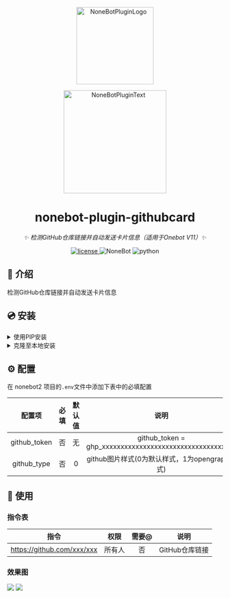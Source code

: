 <div align="center">
  <a href="https://nonebot.dev/store"><img src="https://github.com/A-kirami/nonebot-plugin-template/blob/resources/nbp_logo.png" width="180" height="180" alt="NoneBotPluginLogo"></a>
  <br>
  <p><img src="https://github.com/A-kirami/nonebot-plugin-template/blob/resources/NoneBotPlugin.svg" width="240" alt="NoneBotPluginText"></p>
</div>

<div align="center">

# nonebot-plugin-githubcard

_✨ 检测GitHub仓库链接并自动发送卡片信息（适用于Onebot V11）✨_

<a href="./LICENSE">
    <img src="https://camo.githubusercontent.com/6849e28a50157229c6a1426570610ecbe589c68bd7c806f4f7513d7265db8cf2/68747470733a2f2f696d672e736869656c64732e696f2f6769746875622f6c6963656e73652f6e6f6e65706c7567696e2f6e6f6e65626f742d706c7567696e2d706574706574" alt="license">
</a><img src="https://img.shields.io/badge/nonebot-2.0.0+-red.svg" alt="NoneBot">
<img src="https://img.shields.io/badge/python-3.8+-blue.svg" alt="python">

</div>

## 📖 介绍

检测GitHub仓库链接并自动发送卡片信息

## 💿 安装

<details>
<summary>使用PIP安装</summary>


    pip install nonebot-plugin-githubcard
</details>

<details>
<summary>克隆至本地安装</summary>


    git clone https://github.com/ElainaFanBoy/nonebot_plugin_githubcard.git
</details>

## ⚙️ 配置

在 nonebot2 项目的`.env`文件中添加下表中的必填配置

| 配置项 | 必填 | 默认值 | 说明 |
|:-----:|:----:|:----:|:----:|
| github_token | 否 | 无 | github_token = ghp_xxxxxxxxxxxxxxxxxxxxxxxxxxxxxxxxxxxx |
| github_type | 否 | 0 | github图片样式(0为默认样式，1为opengraph样式) |

## 🎉 使用
### 指令表
| 指令 | 权限 | 需要@ | 说明 |
|:-----:|:----:|:----:|:----:|
| https://github.com/xxx/xxx | 所有人 | 否 | GitHub仓库链接 |
### 效果图

<div align="left">
  <img src="https://s1.vika.cn/space/2023/05/21/f6b1a891001346fe90ac398eb2f2f26a?attname=test.png"/>
  <img src="https://opengraph.githubassets.com/githubcard/nonebot/nonebot2"/>
</div>
